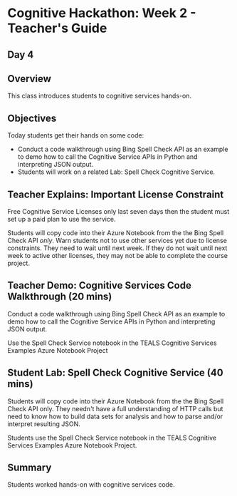 # Cognitive Hackathon: Week 2 - Teacher's Guide
## Day 4

## Overview
This class introduces students to cognitive services hands-on.

## Objectives
Today students get their hands on some code: 
* Conduct a code walkthrough using Bing Spell Check API as an example to demo how to call the Cognitive Service APIs in Python and interpreting JSON output. 
* Students will work on a related Lab: Spell Check Cognitive Service. 

## Teacher Explains: Important License Constraint 
Free Cognitive Service Licenses only last seven days then the student must set up a paid plan to use the service.

Students will copy code into their Azure Notebook from the the Bing Spell Check API *only*. Warn students not to use other services yet due to license constraints. They need to wait until next week. If they do not wait until next week to active other licenses, they may not be able to complete the course project. 


## Teacher Demo: Cognitive Services Code Walkthrough (20 mins)
Conduct a code walkthrough using Bing Spell Check API as an example to demo how to call the Cognitive Service APIs in Python and interpreting JSON output.

Use the Spell Check Service notebook in the TEALS Cognitive Services Examples Azure Notebook Project

## Student Lab: Spell Check Cognitive Service (40 mins)
Students will copy code into their Azure Notebook from the the Bing Spell Check API only. They needn't have a full understanding of HTTP calls but need to know how to build data sets for analysis and how to parse and/or interpret resulting JSON.

Students use the Spell Check Service notebook in the TEALS Cognitive Services Examples Azure Notebook Project.


## Summary
Students worked hands-on with cognitive services code.
